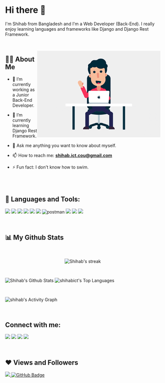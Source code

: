 # Hi there 👋

<p>
	I'm Shihab from Bangladesh and I'm a Web Developer (Back-End). I really enjoy learning languages and frameworks like Django and Django Rest Framework.
<p>
<br>

<p>
<img align="right" alt="GIF" src="https://github.com/ShihabAhmed09/ShihabAhmed09/blob/main/code.gif?raw=true" width="400" height="280"/>

## 🙋‍♂️ About Me

- 🔭 I’m currently working as a Junior Back-End Developer.

- 🌱 I’m currently learning Django Rest Framework.

- 💬 Ask me anything you want to know about myself.

- 📫 How to reach me: **shihab.ict.cou@gmail.com**

- ⚡ Fun fact: I don't know how to swim.
<p>
<br><br>
	
## 🚀 Languages and Tools:

<p align="left"> 
   	<img src="https://img.icons8.com/color/48/000000/python.png"/>
	<img src="https://img.icons8.com/color/48/000000/django.png"/>
	<img src="https://img.icons8.com/color/48/000000/c-plus-plus-logo.png"/>
	<img src="https://img.icons8.com/color/48/000000/java-coffee-cup-logo--v1.png"/>
	<img src="https://img.icons8.com/color/48/000000/git.png"/>
	<img src="https://img.icons8.com/fluent/50/000000/mysql-logo.png"/>
	<img src="https://www.vectorlogo.zone/logos/getpostman/getpostman-icon.svg" alt="postman" width="45" height="45"/>
	<img src="https://img.icons8.com/color/48/000000/html-5--v1.png"/>
	<img src="https://img.icons8.com/color/48/000000/css3.png"/>
	<img src="https://img.icons8.com/color/48/000000/bootstrap.png"/>
</p>
<br>
	
## 📊 My Github Stats

<br>
<p align="center">
	<img title="🔥 Get streak stats for your profile at git.io/streak-stats" alt="Shihab's streak" src="https://github-readme-streak-stats.herokuapp.com/?user=ShihabAhmed09&theme=black-ice&hide_border=true&stroke=0000&background=060A0CD0"/>
</p>
<br>

<p>
	<img alt="Shihab's Github Stats" src="https://github-readme-stats.vercel.app/api?username=ShihabAhmed09&show_icons=true&count_private=true&theme=react&hide_border=true&bg_color=0D1117"/>
	<img alt="shihabict's Top Languages" src="https://github-readme-stats.vercel.app/api/top-langs/?username=ShihabAhmed09&langs_count=8&count_private=true&layout=compact&theme=react&hide_border=true&bg_color=0D1117"/>
</p>
<br>

<p>		
	<img alt="shihab's Activity Graph" src="https://activity-graph.herokuapp.com/graph?username=ShihabAhmed09&bg_color=0D1117&color=5BCDEC&line=5BCDEC&point=FFFFFF&hide_border=true"/>
</p> 
<br>

	
## Connect with me:
<p align="left">
	<a href = "https://linkedin.com/in/shihab-ahmed-7861b5138/"><img src="https://img.icons8.com/fluent/48/000000/linkedin.png"/></a>
	<a href = "https://twitter.com/im_Shihab_Ahmed/"><img src="https://img.icons8.com/fluent/48/000000/twitter.png"/></a>
	<a href = "https://www.instagram.com/shihab_ahmed09/"><img src="https://img.icons8.com/fluent/48/000000/instagram-new.png"/></a>
	<a href = "https://www.facebook.com/ShihabAhmedApu/"><img src="https://img.icons8.com/color/48/000000/facebook.png"/></a>
</p>
<br>
	
## ❤ Views and Followers
<a href="https://github.com/Meghna-DAS/github-profile-views-counter" class="me-2">
    <img src="https://komarev.com/ghpvc/?username=ShihabAhmed09">
</a>
<a href="https://github.com/ShihabAhmed09?tab=followers"><img src="https://img.shields.io/github/followers/ShihabAhmed09?label=Followers&style=social" alt="GitHub Badge"></a>
